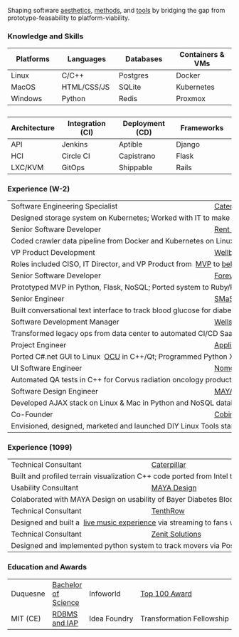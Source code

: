 Shaping software <a href="https://www.quantamagazine.org/computer-scientist-donald-knuth-cant-stop-telling-stories-20200416/">aesthetics</a>, <a href="https://www.projectsmart.co.uk/lifecycle-and-methodology/7-properties-of-highly-successful-projects-from-crystal-clear.php">methods</a>, and <a href="https://plg.uwaterloo.ca/~migod/846/papers/pomo-oopsla02.pdf">tools</a> by bridging the gap from prototype-feasability to platform-viability.
<h3 id="knowledge-and-skills">Knowledge and Skills</h3>
  <p>
  <table class="skills">
  <thead>
  <tr>
    <th>Platforms</th>
    <th>Languages</th>
    <th>Databases</th>
    <th>Containers &amp; VMs</th>
  </tr>
  </thead>
  <tbody>
  <tr>
    <td>Linux</td>
    <td>C/C++</td>
    <td>Postgres</td>
    <td>Docker</td>
  </tr>

  <tr>
    <td>MacOS</td>
    <td>HTML/CSS/JS</td>
    <td>SQLite</td>
    <td>Kubernetes</td>
  </tr>

  <tr>
    <td>Windows</td>
    <td>Python</td>
    <td>Redis</td>
    <td>Proxmox</td>
  </tr>
  </tbody>
  <tr><td>&nbsp;</td></tr>
  <thead>
  <tr>
    <th>Architecture</th>
    <th>Integration (CI)</th>
    <th>Deployment (CD)</th>
    <th>Frameworks</th>
  </tr>
  </thead>
  <tbody>
  <tr>
    <td>API</td>
    <td>Jenkins</td>
    <td>Aptible</td>
    <td>Django</td>
  </tr>
  <tr>
    <td>HCI</td>
    <td>Circle CI</td>
    <td>Capistrano</td>
    <td>Flask</td>
  </tr>
  <tr>
    <td>LXC/KVM</td>
    <td>GitOps</td>
    <td>Shippable</td>
    <td>Rails</td>
  </tr>
  <tr>
  </tr>
  <tr>
  </tr>

  </tbody>
  </table>
  </p>

  <h3>Experience (W-2)</h3>
  <p>
  <table class="experience">
  <tbody>
  <tr><td nowrap="nowrap">Software Engineering Specialist</td><td nowrap="nowrap"><a href="https://www.cat.com/en_US.html">Caterpillar</a></td><td nowrap="nowrap">2018-2020</td></tr>
  <tr><td nowrap="nowrap" colspan="3">Designed storage system on Kubernetes; Worked with IT to make provisioning private cloud infrastructure feasible</td></tr>
  <tr><td nowrap="nowrap">Senior Software Developer</td><td nowrap="nowrap"><a href="https://www.realpage.com/">Rent Jungle</a></td><td nowrap="nowrap">2016-2018</td></tr>
  <tr><td nowrap="nowrap" colspan="3">Coded crawler data pipeline from Docker and Kubernetes on Linux & Mac to AWS in Python with Postgres &amp; MySQL</td></tr>
  <tr><td nowrap="nowrap">VP Product Development</td><td nowrap="nowrap"><a href="http://www.wellbridgehealth.com/">Wellbridge Health</a></td><td nowrap="nowrap">2015-2016</td></tr>
  <tr><td nowrap="nowrap" colspan="3">Roles included CISO, IT Director, and VP Product from&nbsp;&nbsp;<a href="https://en.wikipedia.org/wiki/Minimum_viable_product">MVP</a> to <a href="https://en.wikipedia.org/wiki/Remote_patient_monitoring">behavioral health platform</a> in Django, Postgres, and Aptible</td></tr>
  <tr><td nowrap="nowrap">Senior Software Developer</td><td nowrap="nowrap"><a href="https://www.forever.com/">Forever</a></td><td nowrap="nowrap">2013-2014</td></tr>
  <tr><td nowrap="nowrap" colspan="3">Prototyped MVP in Python, Flask, NoSQL; Ported system to Ruby/Rails/Postgres for production deployment on Heroku</td></tr>
  <tr><td nowrap="nowrap">Senior Engineer</td><td nowrap="nowrap"><a href="https://www.mindmatrix.net/">SMaSh</a></td><td nowrap="nowrap">2011-2012</td> 
  <tr><td nowrap="nowrap" colspan="3">Built conversational text interface to track blood glucose for diabetes patients in Python, Flask, Postgres, and Heroku</td></tr>
  <tr><td nowrap="nowrap">Software Development Manager</td><td nowrap="nowrap"><a href="https://www.wellspring.com/">Wellspring</a></td><td nowrap="nowrap">2010-2011</td> 
  <tr><td nowrap="nowrap" colspan="3">Transformed legacy ops from data center to automated CI/CD SaaS deployment cutting daily support to near zero</td></tr>
  <tr><td nowrap="nowrap">Project Engineer</td><td nowrap="nowrap"><a href="https://www.qinetiq.com/en/what-we-do/services-and-products/talon-medium-sized-tactical-robot">Applied Perception</a></td><td nowrap="nowrap">2008-2009</td></tr>
  <tr><td nowrap="nowrap" colspan="3">Ported C#.net GUI to Linux&nbsp;&nbsp;<a href="https://en.wikipedia.org/wiki/Foster-Miller_TALON">OCU</a> in C++/Qt; Programmed Python XML sonar parser/viz between C++ GUI &amp;&nbsp;&nbsp;&nbsp;<a href="https://www.spiedigitallibrary.org/conference-proceedings-of-spie/7664/766418/Remote-robotic-countermine-systems/10.1117/12.850324.short">HULS</a></td></tr></tr>
  <tr><td nowrap="nowrap">UI Software Engineer</td><td nowrap="nowrap"><a href="http://www.nomos.com/pdf/BN_MB_Corvus_MSF0003_R1_06142016.pdf">Nomos</a></td><td nowrap="nowrap">2006-2007</td</tr>
  <tr><td nowrap="nowrap" colspan="3">Automated QA tests in C++ for Corvus radiation oncology product; Prototyped and storyboarded 4D design in C++/Qt</td></tr>
  <tr><td nowrap="nowrap">Software Design Engineer</td><td nowrap="nowrap"><a href="https://remakelearning.org/organization/maya-design/">MAYA Design</a></td><td nowrap="nowrap">2004-2006</td></tr>
  <tr><td nowrap="nowrap" colspan="3">Developed AJAX stack on Linux & Mac in Python and NoSQL database; built predecessor to Hue in C#.net for Philips<td nowrap="nowrap"><td nowrap="nowrap"><td nowrap="nowrap"><td nowrap="nowrap">
  <tr><td nowrap="nowrap">Co-Founder</td><td nowrap="nowrap"><a href="https://no.wikipedia.org/wiki/Cobind_Desktop">Cobind</a></td><td nowrap="nowrap">2003-2004</td></tr>
  <tr><td nowrap="nowrap" colspan="3">Envisioned, designed, marketed and launched DIY Linux Tools startup to build custom Linux distros online</td></tr>
  </tbody>
  </table>
  </p>

 <h3 id="short-term-experience">Experience (1099)</h3>
  <p>
  <table class="experience">
<tbody>
    <tr><td nowrap="nowrap">Technical Consultant</td><td nowrap="nowrap"><a href="https://www.cat.com/en_US.html">Caterpillar</a></td><td nowrap="nowrap">2021</td></tr>
  <tr><td nowrap="nowrap" colspan="3">Built and profiled terrain visualization C++ code ported from Intel to Xilinx&nbsp;&nbsp;<a href="https://www.xilinx.com/products/boards-and-kits/cu104.html">ZCU-104</a></td></tr>

  <tr><td nowrap="nowrap">Usability Consultant</td><td nowrap="nowrap"><a href="https://remakelearning.org/organization/maya-design/">MAYA Design</a></td><td nowrap="nowrap">2008</td></tr>
  <tr><td nowrap="nowrap" colspan="3">Colaborated with MAYA Design on usability of Bayer Diabetes Blood Sugar Monitor<td nowrap="nowrap">

  <tr><td nowrap="nowrap">Technical Consultant</td><td nowrap="nowrap"><a href="https://www.youtube.com/user/TenthRowConcerts">TenthRow</a></td><td nowrap="nowrap">2009</td></tr> 
  <tr><td nowrap="nowrap" colspan="3">Designed and built a&nbsp;&nbsp;<a href="https://www.youtube.com/user/TenthRowConcerts?app=desktop">live music experience</a> via streaming to fans worldwide</td></tr>


  <tr><td nowrap="nowrp">Technical Consultant</td><td nowrap="nowrap"><a href="http://movemarker.com/pdf/Zenit_whitepaper.pdf">Zenit Solutions</a></td><td nowrap="nowrap">2008</td></tr> 
  <tr><td nowrap="nowrap" colspan="3">Designed and implemented python system to track movers via PostGIS and web2py</td></tr>

</tbody>
  </table>
  </p>

  <h3>Education and Awards</h3>

  <p>
  <table class="education">
  <tr><td nowrap="nowrap">Duquesne</td><td><a href="https://www.duq.edu/academics/colleges-and-schools/business/index.php?school=Palumbo-Donahue+School+of+Business">Bachelor of Science</a></td>
  <td nowrap="nowrap">Infoworld</b></td><td nowrap="nowrap"><a href="https://books.google.com/books?id=oDYEAAAAMBAJ&lpg=PA20&vq=u-form&pg=PA20#v=onepage&q=u-form&f=false">Top 100 Award</a></td></tr>
  <tr><td nowrap="nowrap">MIT (CE)<td><a href="https://philip.greenspun.com/teaching/rdbms-iap-2015">RDBMS and IAP</a></td><td nowrap="nowrap">Idea Foundry</b></td><td nowrap="nowrap">Transformation Fellowship</td></tr>
  </table>
  </p>
